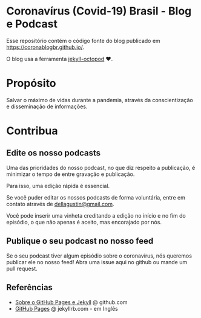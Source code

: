 # Coronavírus (Covid-19) Brasil - Blog e Podcast

Esse repositório contém o código fonte do blog publicado em https://coronablogbr.github.io/.

O blog usa a ferramenta [jekyll-octopod](https://jekyll-octopod.github.io/) :heart:.

# Propósito

Salvar o máximo de vidas durante a pandemia, através da conscientização e disseminação de informações.

# Contribua

## Edite os nosso podcasts

Uma das prioridades do nosso podcast, no que diz respeito a publicação, é minimizar o tempo de entre gravação e publicação.

Para isso, uma edição rápida é essencial.

Se você puder editar os nossos podcasts de forma voluntária, entre em contato através de dellagustin@gmail.com.

Você pode inserir uma vinheta creditando a edição no início e no fim do episódio, o que não apenas é aceito, mas encorajado por nós.

## Publique o seu podcast no nosso feed

Se o seu podcast tiver algum episódio sobre o coronavírus, nós queremos publicar ele no nosso feed!
Abra uma issue aqui no github ou mande um pull request.

## Referências

- [Sobre o GitHub Pages e Jekyll](https://help.github.com/pt/github/working-with-github-pages/about-github-pages-and-jekyll) @ github.com
- [GitHub Pages](https://jekyllrb.com/docs/github-pages/) @ jekyllrb.com - em Inglês
